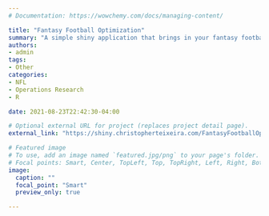 ```yaml
---
# Documentation: https://wowchemy.com/docs/managing-content/

title: "Fantasy Football Optimization"
summary: "A simple shiny application that brings in your fantasy football roster and allows you to simulate a season."
authors: 
- admin
tags: 
- Other
categories: 
- NFL
- Operations Research
- R

date: 2021-08-23T22:42:30-04:00

# Optional external URL for project (replaces project detail page).
external_link: "https://shiny.christopherteixeira.com/FantasyFootballOptimization"

# Featured image
# To use, add an image named `featured.jpg/png` to your page's folder.
# Focal points: Smart, Center, TopLeft, Top, TopRight, Left, Right, BottomLeft, Bottom, BottomRight.
image:
  caption: ""
  focal_point: "Smart"
  preview_only: true

---
```

